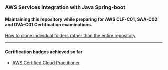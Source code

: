 ### AWS Services Integration with Java Spring-boot
#### Maintaining this repository while preparing for AWS CLF-C01, SAA-C02 and DVA-C01 Certification examinations.
[How to clone individual folders rather than the entire repository](https://github.com/hardikSinghBehl/aws-java-reference-pocs/blob/main/INDIVIDUAL_FOLDER_CLONE.md)

---
#### Certification badges achieved so far
* [AWS Certified Cloud Practitioner](https://www.credly.com/badges/96747580-eb49-4faf-a841-c8f14b5f2a0b/public_url)
